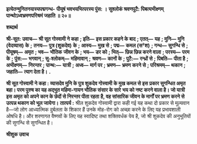 **इत्येतन्मुनितनयास्यपद्मगन्ध-** **पीयूषं भवभयभित्परस्य पुंस: ।** **सुश्लोकं श्रवणपुटै: पिबत्यभीक्ष्णम्** **पान्थोऽध्वभ्रमणपरिश्रमं जहाति ॥ २०॥** 

**शब्दार्थ** 

**श्री-सूत: उवाच—** **श्री सूत गोस्वामी ने कहा** **; इति—** **इस प्रकार कहने के बाद** **; एतत्—** **यह** **; मुनि—** **मुनि (वेदव्यास) के** **;** **तनय—** **पुत्र (शुकदेव) के** **; आस्य—** **मुख से** **; पद्म—** **कमल (स²श)** **; गन्ध—** **सुगन्धि से** **; पीयूषम्—** **अमृत** **; भव—** **भौतिक** **जीवन के** **; भय—** **डर को** **; भित्—** **छिन्न छिन्न करने वाला** **; परस्य—** **परम के** **; पुंस:—** **भगवान्** **; सु-श्लोकम्—** **महिमावान्** **;** **श्रवण—** **कानों के** **; पुटै:—** **रन्ध्रों से** **; पिबति—** **पीता है** **; अभीक्ष्णम्—** **निरन्तर** **; पान्थ:—** **यात्री** **; अध्व—** **मार्ग पर** **; भ्रमण—** **भ्रमण** **करने से** **; परिश्रमम्—** **थकान** **; जहाति—** **त्याग देता है।** **.** 

**श्री सूत गोस्वामी ने कहा : व्यासदेव मुनि के पुत्र शुकदेव गोस्वामी के मुख कमल से इस** **प्रकार सुगन्धित अमृत बहा। परम पुरुष का यह अद्भुत महिमा-गायन भौतिक संसार के सारे** **भय को नष्ट करने वाला है। जो यात्री इस अमृत को अपने कान के छेदों से निरन्तर पीता रहता** **है, वह सांसारिक जीवन के मार्गों पर भ्रमण करने से उत्पन्न थकान को भूल जायेगा।** **तात्पर्य :** श्रील शुकदेव गोस्वामी द्वारा कही गई यह कथा दो प्रकार से मूल्यवान है—जो लोग आध्यात्मिक दुर्बलता के शिकार हैं उनके मोह-रोग को अच्छा करने के लिए यह प्रभावशाली ओषधि है। और शरणागत वैष्णवों के लिए यह स्वादिष्ट तथा शक्तिवर्धक पेय है, जो श्री शुकदेव की अनुभूतियों की सुगन्धि से सुगन्धित है।  

**श्रीशुक उवाच** 